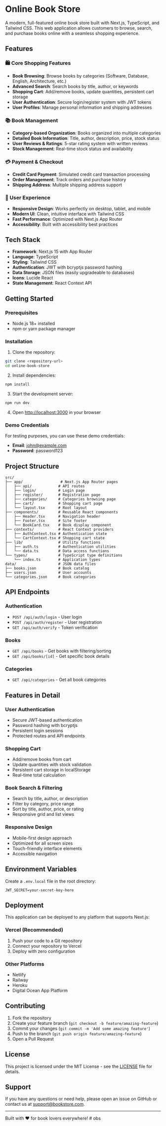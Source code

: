 # Online Book Store

A modern, full-featured online book store built with Next.js, TypeScript, and Tailwind CSS. This web application allows customers to browse, search, and purchase books online with a seamless shopping experience.

## Features

### 🛍️ Core Shopping Features
- **Book Browsing**: Browse books by categories (Software, Database, English, Architecture, etc.)
- **Advanced Search**: Search books by title, author, or keywords
- **Shopping Cart**: Add/remove books, update quantities, persistent cart storage
- **User Authentication**: Secure login/register system with JWT tokens
- **User Profiles**: Manage personal information and shipping addresses

### 📚 Book Management
- **Category-based Organization**: Books organized into multiple categories
- **Detailed Book Information**: Title, author, description, price, stock status
- **User Reviews & Ratings**: 5-star rating system with written reviews
- **Stock Management**: Real-time stock status and availability

### 💳 Payment & Checkout
- **Credit Card Payment**: Simulated credit card transaction processing
- **Order Management**: Track orders and purchase history
- **Shipping Address**: Multiple shipping address support

### 🎨 User Experience
- **Responsive Design**: Works perfectly on desktop, tablet, and mobile
- **Modern UI**: Clean, intuitive interface with Tailwind CSS
- **Fast Performance**: Optimized with Next.js App Router
- **Accessibility**: Built with accessibility best practices

## Tech Stack

- **Framework**: Next.js 15 with App Router
- **Language**: TypeScript
- **Styling**: Tailwind CSS
- **Authentication**: JWT with bcryptjs password hashing
- **Data Storage**: JSON files (easily upgradeable to databases)
- **Icons**: Lucide React
- **State Management**: React Context API

## Getting Started

### Prerequisites
- Node.js 18+ installed
- npm or yarn package manager

### Installation

1. Clone the repository:
```bash
git clone <repository-url>
cd online-book-store
```

2. Install dependencies:
```bash
npm install
```

3. Start the development server:
```bash
npm run dev
```

4. Open [http://localhost:3000](http://localhost:3000) in your browser

### Demo Credentials

For testing purposes, you can use these demo credentials:
- **Email**: john@example.com
- **Password**: password123

## Project Structure

```
src/
├── app/                 # Next.js App Router pages
│   ├── api/            # API routes
│   ├── login/          # Login page
│   ├── register/       # Registration page
│   ├── categories/     # Categories browsing page
│   ├── cart/           # Shopping cart page
│   └── layout.tsx      # Root layout
├── components/         # Reusable React components
│   ├── Header.tsx      # Navigation header
│   ├── Footer.tsx      # Site footer
│   └── BookCard.tsx    # Book display component
├── contexts/           # React Context providers
│   ├── AuthContext.tsx # Authentication state
│   └── CartContext.tsx # Shopping cart state
├── lib/                # Utility functions
│   ├── auth.ts         # Authentication utilities
│   └── data.ts         # Data access functions
└── types/              # TypeScript type definitions
    └── index.ts        # Application types
data/                   # JSON data files
├── books.json          # Book catalog
├── users.json          # User accounts
└── categories.json     # Book categories
```

## API Endpoints

### Authentication
- `POST /api/auth/login` - User login
- `POST /api/auth/register` - User registration  
- `GET /api/auth/verify` - Token verification

### Books
- `GET /api/books` - Get books with filtering/sorting
- `GET /api/books/[id]` - Get specific book details

### Categories
- `GET /api/categories` - Get all book categories

## Features in Detail

### User Authentication
- Secure JWT-based authentication
- Password hashing with bcryptjs
- Persistent login sessions
- Protected routes and API endpoints

### Shopping Cart
- Add/remove books from cart
- Update quantities with stock validation
- Persistent cart storage in localStorage
- Real-time total calculation

### Book Search & Filtering
- Search by title, author, or description
- Filter by category, price range
- Sort by title, author, price, or rating
- Responsive grid and list views

### Responsive Design
- Mobile-first design approach
- Optimized for all screen sizes
- Touch-friendly interface elements
- Accessible navigation

## Environment Variables

Create a `.env.local` file in the root directory:

```
JWT_SECRET=your-secret-key-here
```

## Deployment

This application can be deployed to any platform that supports Next.js:

### Vercel (Recommended)
1. Push your code to a Git repository
2. Connect your repository to Vercel
3. Deploy with zero configuration

### Other Platforms
- Netlify
- Railway
- Heroku
- Digital Ocean App Platform

## Contributing

1. Fork the repository
2. Create your feature branch (`git checkout -b feature/amazing-feature`)
3. Commit your changes (`git commit -m 'Add some amazing feature'`)
4. Push to the branch (`git push origin feature/amazing-feature`)
5. Open a Pull Request

## License

This project is licensed under the MIT License - see the [LICENSE](LICENSE) file for details.

## Support

If you have any questions or need help, please open an issue on GitHub or contact us at support@bookstore.com.

---

Built with ❤️ for book lovers everywhere!
#   o b s  
 